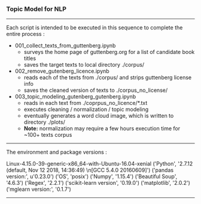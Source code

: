 
### Topic Model for NLP

***

Each script is intended to be executed in this sequence to complete the entire process :
* 001_collect_texts_from_guttenberg.ipynb
	- surveys the home page of guttenberg.org for a list of candidate book titles
	- saves the target texts to local directory ./corpus/
* 002_remove_gutenberg_licence.ipynb
	- reads each of the texts from ./corpus/ and strips guttenberg license info 
	- saves the cleaned version of texts to ./corpus_no_license/
* 003_topic_modeling_gutenberg_gutenberg.ipynb
	- reads in each text from ./coprpus_no_licence/*.txt
	- executes cleaning / normalization / topic modeling
	- eventually generates a word cloud image, which is written to directory ./plots/
	- __Note:__ normalization may require a few hours execution time for ~100+ texts corpus

***

The environment and package versions :

Linux-4.15.0-39-generic-x86_64-with-Ubuntu-16.04-xenial
('Python', '2.7.12 (default, Nov 12 2018, 14:36:49) \n[GCC 5.4.0 20160609]')
('pandas version:', u'0.23.0')
('OS', 'posix')
('Numpy', '1.15.4')
('Beautiful Soup', '4.6.3')
('Regex', '2.2.1')
('scikit-learn version', '0.19.0')
('matplotlib', '2.0.2')
('mglearn version:', '0.1.7')

***
